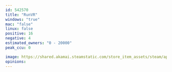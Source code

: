 ```yaml
---
id: 542570
title: "RunVR"
windows: "true"
mac: "false"
linux: false
positive: 16
negative: 4
estimated_owners: "0 - 20000"
peak_ccu: 0

image: https://shared.akamai.steamstatic.com/store_item_assets/steam/apps/542570/header.jpg?t=1497856743
opinions:
---
```


